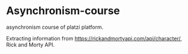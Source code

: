 # Asynchronism-course
asynchronism course of platzi platform. 

Extracting information from https://rickandmortyapi.com/api/character/, Rick and Morty API. 
